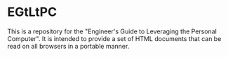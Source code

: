 # EGtLtPC
This is a repository for the "Engineer's Guide to Leveraging the Personal Computer". It is intended to provide a set of HTML documents that can be read on all browsers in a portable manner.
